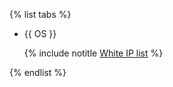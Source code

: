 {% list tabs %}

- {{ OS }}


  {% include notitle [White IP list](../../configure-white-ip.md) %}


{% endlist %}